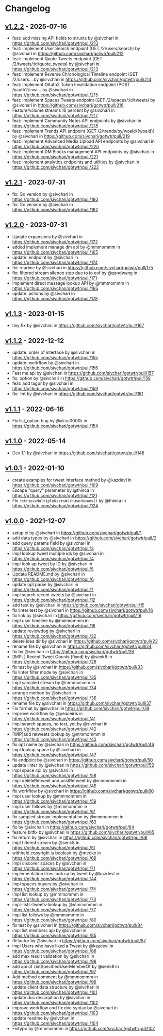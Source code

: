 # Changelog

## [v1.2.2](https://github.com/sivchari/gotwtr/compare/v1.2.1...v1.2.2) - 2025-07-16
- feat: add missing API fields to structs by @sivchari in https://github.com/sivchari/gotwtr/pull/210
- feat: implement User Search endpoint (GET /2/users/search) by @sivchari in https://github.com/sivchari/gotwtr/pull/212
- feat: implement Quote Tweets endpoint (GET /2/tweets/:id/quote_tweets) by @sivchari in https://github.com/sivchari/gotwtr/pull/213
- feat: implement Reverse Chronological Timeline endpoint (GET /2/users… by @sivchari in https://github.com/sivchari/gotwtr/pull/214
- feat: implement OAuth2 Token Invalidation endpoint (POST /oauth2/inva… by @sivchari in https://github.com/sivchari/gotwtr/pull/215
- feat: implement Spaces Tweets endpoint (GET /2/spaces/:id/tweets) by @sivchari in https://github.com/sivchari/gotwtr/pull/216
- Feature/volume streams 10 percent by @sivchari in https://github.com/sivchari/gotwtr/pull/217
- feat: implement Community Notes API endpoints by @sivchari in https://github.com/sivchari/gotwtr/pull/218
- feat: implement Trends API endpoint (GET /2/trends/by/woeid/{woeid}) by @sivchari in https://github.com/sivchari/gotwtr/pull/219
- feat: implement Advanced Media Upload API endpoints by @sivchari in https://github.com/sivchari/gotwtr/pull/220
- feat: implement DM Blocks management API endpoints by @sivchari in https://github.com/sivchari/gotwtr/pull/221
- feat: implement analytics endpoints and utilities by @sivchari in https://github.com/sivchari/gotwtr/pull/222

## [v1.2.1](https://github.com/sivchari/gotwtr/compare/v1.2.0...v1.2.1) - 2023-07-31
- fix: Go version by @sivchari in https://github.com/sivchari/gotwtr/pull/180
- fix: Go version by @sivchari in https://github.com/sivchari/gotwtr/pull/182

## [v1.2.0](https://github.com/sivchari/gotwtr/compare/v1.1.3...v1.2.0) - 2023-07-31
- Update expansions by @sivchari in https://github.com/sivchari/gotwtr/pull/172
- added implement manage dm api by @mmmommm in https://github.com/sivchari/gotwtr/pull/165
- update: endpoint by @sivchari in https://github.com/sivchari/gotwtr/pull/174
- fix: readme by @sivchari in https://github.com/sivchari/gotwtr/pull/175
- fix: filtered stream silence stop due to io eof by @zandwang in https://github.com/sivchari/gotwtr/pull/171
- implement direct message lookup API by @mmmommm in https://github.com/sivchari/gotwtr/pull/166
- update: actions by @sivchari in https://github.com/sivchari/gotwtr/pull/178

## [v1.1.3](https://github.com/sivchari/gotwtr/compare/v1.1.2...v1.1.3) - 2023-01-15
- tiny fix by @sivchari in https://github.com/sivchari/gotwtr/pull/167

## [v1.1.2](https://github.com/sivchari/gotwtr/compare/v1.1.1...v1.1.2) - 2022-12-12
- update: order of interface by @sivchari in https://github.com/sivchari/gotwtr/pull/155
- update: workflow by @sivchari in https://github.com/sivchari/gotwtr/pull/156
- Feat me api by @sivchari in https://github.com/sivchari/gotwtr/pull/157
- fix: option by @sivchari in https://github.com/sivchari/gotwtr/pull/158
- feat: add tagpr by @sivchari in https://github.com/sivchari/gotwtr/pull/159
- fix: lint by @sivchari in https://github.com/sivchari/gotwtr/pull/161

## [v1.1.1](https://github.com/sivchari/gotwtr/compare/v1.1.0...v1.1.1) - 2022-06-16
- Fix list_option bug by @akira0000k in https://github.com/sivchari/gotwtr/pull/154

## [v1.1.0](https://github.com/sivchari/gotwtr/compare/v1.0.1...v1.1.0) - 2022-05-14
- Dev 1.1 by @sivchari in https://github.com/sivchari/gotwtr/pull/148

## [v1.0.1](https://github.com/sivchari/gotwtr/compare/v1.0.0...v1.0.1) - 2022-01-10
- create examples for tweet interface method by @kazdevl in https://github.com/sivchari/gotwtr/pull/109
- Escape "query" parameter by @thinca in https://github.com/sivchari/gotwtr/pull/121
- Fix `retrieveMultipleUsersWithUserNames()` by @thinca in https://github.com/sivchari/gotwtr/pull/124

## [v1.0.0](https://github.com/sivchari/gotwtr/commits/v1.0.0) - 2021-12-07
- setup ci by @sivchari in https://github.com/sivchari/gotwtr/pull/1
- add data types by @sivchari in https://github.com/sivchari/gotwtr/pull/2
- add query params field by @sivchari in https://github.com/sivchari/gotwtr/pull/3
- Impl lookup tweet multiple ids by @sivchari in https://github.com/sivchari/gotwtr/pull/4
- impl look up tweet by ID by @sivchari in https://github.com/sivchari/gotwtr/pull/5
- Update README.md by @sivchari in https://github.com/sivchari/gotwtr/pull/6
- update opt parse by @sivchari in https://github.com/sivchari/gotwtr/pull/7
- impl search recent tweets by @sivchari in https://github.com/sivchari/gotwtr/pull/12
- add test by @sivchari in https://github.com/sivchari/gotwtr/pull/15
- fix linter test by @sivchari in https://github.com/sivchari/gotwtr/pull/16
- fix link by @sivchari in https://github.com/sivchari/gotwtr/pull/19
- Impl user timeline by @mmmommm in https://github.com/sivchari/gotwtr/pull/18
- update reviewdog by @sivchari in https://github.com/sivchari/gotwtr/pull/22
- delete idea dir by @sivchari in https://github.com/sivchari/gotwtr/pull/23
- rename file by @sivchari in https://github.com/sivchari/gotwtr/pull/24
- fix by @sivchari in https://github.com/sivchari/gotwtr/pull/26
- [IMPL] Recent Tweet Counts (fixed) by @senk8 in https://github.com/sivchari/gotwtr/pull/28
- fix test by @sivchari in https://github.com/sivchari/gotwtr/pull/33
- fix linter filter mode by @sivchari in https://github.com/sivchari/gotwtr/pull/35
- Impl sampled stream by @mmmommm in https://github.com/sivchari/gotwtr/pull/34
- arrange method by @sivchari in https://github.com/sivchari/gotwtr/pull/36
- rename file by @sivchari in https://github.com/sivchari/gotwtr/pull/37
- Fix format by @sivchari in https://github.com/sivchari/gotwtr/pull/38
- Improve workflow by @peaceiris in https://github.com/sivchari/gotwtr/pull/41
- impl search spaces, no test, yet by @sivchari in https://github.com/sivchari/gotwtr/pull/42
- [WIP]add retweets lookup by @mmmommm in https://github.com/sivchari/gotwtr/pull/43
- fix opt name by @sivchari in https://github.com/sivchari/gotwtr/pull/46
- Impl lookup space by @sivchari in https://github.com/sivchari/gotwtr/pull/47
- fix endpoint by @sivchari in https://github.com/sivchari/gotwtr/pull/50
- update linter by @sivchari in https://github.com/sivchari/gotwtr/pull/52
- Impl space api by @sivchari in https://github.com/sivchari/gotwtr/pull/58
- impl deleteRetweet and postRetweet by @mmmommm in https://github.com/sivchari/gotwtr/pull/49
- fix workflow by @sivchari in https://github.com/sivchari/gotwtr/pull/60
- Impl user lookup by @mmmommm in https://github.com/sivchari/gotwtr/pull/59
- Impl user follows by @mmmommm in https://github.com/sivchari/gotwtr/pull/61
- fix sampled stream implementation by @mmmommm in https://github.com/sivchari/gotwtr/pull/63
- fix by @sivchari in https://github.com/sivchari/gotwtr/pull/64
- feature bitfix by @sivchari in https://github.com/sivchari/gotwtr/pull/65
- fix return by @sivchari in https://github.com/sivchari/gotwtr/pull/68
- Impl filtered stream by @senk8 in https://github.com/sivchari/gotwtr/pull/51
- withheld.copyright is boolean by @mecko in https://github.com/sivchari/gotwtr/pull/69
- Impl discover spaces by @sivchari in https://github.com/sivchari/gotwtr/pull/71
- implementation likes look up by tweet by @kazdevl in https://github.com/sivchari/gotwtr/pull/44
- Impl spaces buyers by @sivchari in https://github.com/sivchari/gotwtr/pull/74
- Impl list lookup by @mmmommm in https://github.com/sivchari/gotwtr/pull/73
- impl-lists-tweets-lookup by @mmmommm in https://github.com/sivchari/gotwtr/pull/77
- impl list follows by @mmmommm in https://github.com/sivchari/gotwtr/pull/80
- fix test by @sivchari in https://github.com/sivchari/gotwtr/pull/84
- impl list members api by @sivchari in https://github.com/sivchari/gotwtr/pull/85
- Refactor by @sivchari in https://github.com/sivchari/gotwtr/pull/87
- impl Users who have liked a Tweet by @kazdevl in https://github.com/sivchari/gotwtr/pull/88
- add max result validation by @sivchari in https://github.com/sivchari/gotwtr/pull/98
- add api of ListSpecifiedUserMemberOf by @senk8 in https://github.com/sivchari/gotwtr/pull/97
- Add method comment by @mmmommm in https://github.com/sivchari/gotwtr/pull/99
- update client data structure by @sivchari in https://github.com/sivchari/gotwtr/pull/101
- update doc description by @sivchari in https://github.com/sivchari/gotwtr/pull/102
- improve workflow and fix doc syntax by @sivchari in https://github.com/sivchari/gotwtr/pull/103
- update readme by @sivchari in https://github.com/sivchari/gotwtr/pull/104
- Fixtypo by @mmmommm in https://github.com/sivchari/gotwtr/pull/107
